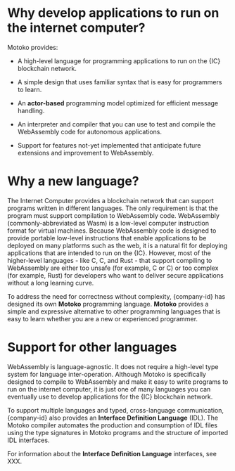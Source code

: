 # Why develop applications to run on the internet computer?

Motoko provides:

-   A high-level language for programming applications to run on the {IC} blockchain network.

-   A simple design that uses familiar syntax that is easy for programmers to learn.

-   An **actor-based** programming model optimized for efficient message handling.

-   An interpreter and compiler that you can use to test and compile the WebAssembly code for autonomous applications.

-   Support for features not-yet implemented that anticipate future extensions and improvement to WebAssembly.

# Why a new language?

The Internet Computer provides a blockchain network that can support programs written in different languages. The only requirement is that the program must support compilation to WebAssembly code. WebAssembly (commonly-abbreviated as Wasm) is a low-level computer instruction format for virtual machines. Because WebAssembly code is designed to provide portable low-level instructions that enable applications to be deployed on many platforms such as the web, it is a natural fit for deploying applications that are intended to run on the {IC}. However, most of the higher-level languages - like C, C, and Rust - that support compiling to WebAssembly are either too unsafe (for example, C or C) or too complex (for example, Rust) for developers who want to deliver secure applications without a long learning curve.

To address the need for correctness without complexity, {company-id} has designed its own **Motoko** programming language. **Motoko** provides a simple and expressive alternative to other programming languages that is easy to learn whether you are a new or experienced programmer.

# Support for other languages

WebAssembly is language-agnostic. It does not require a high-level type system for language inter-operation. Although Motoko is specifically designed to compile to WebAssembly and make it easy to write programs to run on the internet computer, it is just one of many languages you can eventually use to develop applications for the {IC} blockchain network.

To support multiple languages and typed, cross-language communication, {company-id} also provides an **Interface Definition Language** (IDL). The Motoko compiler automates the production and consumption of IDL files using the type signatures in Motoko programs and the structure of imported IDL interfaces.

For information about the **Interface Definition Language** interfaces, see XXX.

